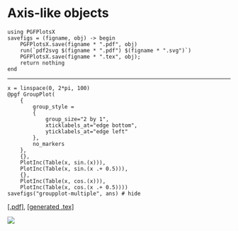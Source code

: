 # Axis-like objects

```@setup pgf
using PGFPlotsX
savefigs = (figname, obj) -> begin
    PGFPlotsX.save(figname * ".pdf", obj)
    run(`pdf2svg $(figname * ".pdf") $(figname * ".svg")`)
    PGFPlotsX.save(figname * ".tex", obj);
    return nothing
end
```
------------------------

```@example pgf
x = linspace(0, 2*pi, 100)
@pgf GroupPlot(
    {
        group_style =
        {
            group_size="2 by 1",
            xticklabels_at="edge bottom",
            yticklabels_at="edge left"
        },
        no_markers
    },
    {},
    PlotInc(Table(x, sin.(x))),
    PlotInc(Table(x, sin.(x .+ 0.5))),
    {},
    PlotInc(Table(x, cos.(x))),
    PlotInc(Table(x, cos.(x .+ 0.5))))
savefigs("groupplot-multiple", ans) # hide
```

[\[.pdf\]](groupplot-multiple.pdf), [\[generated .tex\]](groupplot-multiple.tex)

![](groupplot-multiple.svg)
